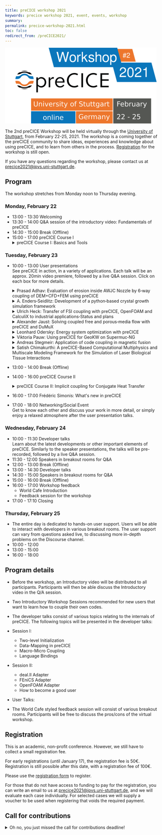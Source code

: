```yaml
---
title: preCICE workshop 2021
keywords: precice workshop 2021, event, events, workshop
summary:
permalink: precice-workshop-2021.html
toc: false
redirect_from: /preCICE2021/
---
```


<img class="img-responsive center-block" src="images/events/precice2021.svg" alt="preCICE Workshop banner" style="max-width: 500px; margin:auto;">

The 2nd preCICE Workshop will be held virtually through the [University of Stuttgart](https://www.uni-stuttgart.de/en/), from February 22-25, 2021. The workshop is a coming together of the preCICE community to share ideas, experiences and knowledge about using preCICE, and to learn from others in the process. [Registration](https://www.precice.org/precice-workshop-2021.html#registration) for the workshop is still open. 

If you have any questions regarding the workshop, please contact us at precice2021@ipvs.uni-stuttgart.de.

## Program

The workshop stretches from Monday noon to Thursday evening.

### Monday, February 22

* 13:00 - 13:30 Welcoming
* 13:30 - 14:00 Q&A session of the introductory video: Fundamentals of preCICE 
* 14:30 - 15:00 Break (Offline)
* 15:00 - 17:00 preCICE Course I
  <details class="workshop-event" id="courseI"><summary>preCICE Course I: Basics and Tools</summary>
  <p>Instructors: <a href="https://www.in.tum.de/en/i05/people/personen/gerasimos-chourdakis/">Gerasimos Chourdakis</a>, <a href="https://www.simtech.uni-stuttgart.de/exc/people/Uekermann/">Benjamin Uekermann</a><br/>
  Affiliation: Technical University of Munich, University of Stuttgart, preCICE developers.</p>
  <p>A hands-on introduction to preCICE, recommended for new users that want to learn how to couple their own codes.</p>
  <p>We will couple two simple Python codes, discussing the basic methods of the preCICE API and the structure of the configuration file. We will then also look into tools useful for developing and debugging coupled simulations.</p>
  <p>We will need preCICE v2.2, Python 3.6 or newer, and the Python bindings. Optionally, please also install ParaView and gnuplot, or similar software to visualize VTK point data and CSV files. If you prefer to try everything in a Virtual Machine, you can use the <a href="https://app.vagrantup.com/precice/boxes/precice-vm">Vagrant Box</a> (VirtualBox image) <a href="https://app.vagrantup.com/precice/boxes/precice-vm">precice/precice-vm</a>.</p>
  <p>See the "preCICE Course II" for more topics and additional technical requirements.</p>
  </details>

### Tuesday, February 23
* 10:00 - 13:00 User presentations<br/>
  See preCICE in action, in a variety of applications. Each talk will be an approx. 20min video premiere, followed by a live Q&A session.
  Click on each box for more details.<br/>

    <details class="workshop-event" id="Adhav"><summary>Prasad Adhav: Evaluation of erosion inside AWJC Nozzle by 6‐way coupling of DEM+CFD+FEM using preCICE</summary>
    <p>Authors: <a>Prasad Adhav</a>, Xavier Besseron, Alban Rousset, Bernhard Peters<br/></p>
    <p>The objective of this work is to study the particle‐induced erosion within a nozzle for abrasive cutting. So far, the erosion in the nozzle was predicted only through the number of collisions, using only a simple DEM+CFD coupling. To improve these predictions, we extend our model to a 6‐way momentum coupling with DEM+CFD+FEM to account for deformations and vibrations in the nozzle. </p>
    <p>Our prototype uses preCICE to couple 3 numerical solvers: XDEM (for the particle motion), OpenFOAM (for the water jet), and CalculiX (for the nozzle deformation). The OpenFOAM adapter has been adapted to add particles drag, which is modeled as semi‐implicit porosity, implicit and explicit drag terms injected to OpenFOAM solver through fvOptions.</p>
    <p>This 6‐way coupling between DEM+CFD+FEM brings the simulation of the particle‐laden multiphase flow inside the abrasive cutting nozzle close to the real‐life conditions. Thus opening up opportunities for further investigation and improvement of the Nozzle design.</p>
    </details>

    <details class="workshop-event" id="Enders"><summary>A. Enders‐Seidlitz: Development of a python‐based crystal growth simulation framework</summary>
    <p>Authors: <a>A. Enders‐Seidlitz</a>, J. Pal, K. Dadzis<br/></p>
    <p>The NEMOCRYS project in the group “Model experiments” at the IKZ develops an open‐source‐based framework for coupled multiphysics simulation in crystal growth. Currently, Gmsh for FEM mesh generation and Elmer to solve the heat transfer problem including inductive heating are applied. These tools are wrapped in an easy‐to‐use python interface that allows for highly‐ parameterized models and enables automatized large‐scale studies. A major challenge in the present implementation is the coupling between Elmer and Gmsh: The transient simulation involves moving boundaries and requires mesh updates. In future, an additional coupling to OpenFOAM will be needed to consider the fluid dynamics of the liquid and gas phase. This requires transient bi‐directional multiscale coupling in 2D and 3D both on surfaces and in volumes. We consider preCICE a promising library to meet this challenge and would like to discuss the need for further adapters and coupling algorithms. </p>
    </details>

    <details class="workshop-event" id="Heck"><summary>Ulrich Heck: Transfer of FSI coupling with preCICE, OpenFOAM and CalculiX to industrial applications‐Status and plans</summary>
    <p>Authors: <a>Ulrich Heck</a>, Martin Becker<br/></p>
    <p>The preCICE coupling provides an efficient and powerful tool for solving demanding fluid structure applications with OpenFOAM and CalculiX. Based on this, the needs for industrial users will be shown and solution approaches will be presented during the lecture. Besides a GUI solution for an efficient case setup, benchmarks for different problems and modelling approaches such as free surface flows or the use of shell elements on the structure side will be presented. Finally, current fields of work and requirements for future applications such as fluid structure solutions for filter applications or closing processes with dynamic wall contact will be shown. </p>
    </details>

    <details class="workshop-event" id="Jaust"><summary>Alexander Jaust: Solving coupled free and porous‐media flow with preCICE and DuMuX</summary>
    <p>Authors: <a>Alexander Jaust</a>, Miriam Mehl<br/></p>
    <p>We present recent results of coupling free and porous‐media flow applications and the development of the corresponding adapter. The main focus is on simulations based on DuMuX (https://dumux.org/) which is an open‐source framework for solving flow problems, especially porous‐media flow. We present results using the partitioned approach of preCICE for different scenarios and compare it, where applicable, with monolithic simulations or exact solutions.</p>
    </details>

    <details class="workshop-event" id="Odersky"><summary>Leonhard Odersky: Energy system optimization with preCICE</summary>
    <p>Authors: <a>Leonhard Odersky</a>, Smajil Halilovic<br/></p>
    <p>In order to be able to optimally design an urban energy system, many complex interactions must be taken into account. The project GeoKW is therefore investigating the optimal use of shallow geothermal heat pumps for energy supply of the city of Munich. This could create synergies in meeting the heating and cooling loads of the various infrastructures in the city. The optimization of this highly complex problem requires the coupling of the groundwater simulation software PFLOTRAN and the energy system optimization framework urbs. This coupling is realized with the help of preCICE. For a first exemplary application, the coupling is already implemented and shows promising results. In further work, the coupling is to be extended to the entire area of the city of Munich. Based on the first results, we would like to present the optimization problem with the optimization framework, the coupling approach and the use of preCICE in this framework at the upcoming workshop.</p>
    </details>

    <details class="workshop-event" id="Pauw"><summary>Viktoria Pauw: Using preCICE for GeoKW on Supermuc‐NG</summary>
    <p>Authors: <a>Viktoria Pauw</a><br/></p>
    <p>We would like to contribute on our experience employing preCICE on Supermuc‐NG for the project GeoKW. The aim of the project is to improve the use of shallow geothermal energy by providing simulation data on optimal placement of facilities. When thermal interference is not assessed while planning the installation locations and usage of heat pumps, it can severely impact efficiency. For this problem, we use preCICE to couple urbs, a linear programming optimisation model for energy systems, with PFLOTRAN, a subsurface flow solver. preCICE allows fast implementation to couple these 2 codes for large distributed systems with minimal effort. All communication, mapping and acceleration schemes are already implemented. The open source nature and flexibility allows us to use preCICE extensively for our unique application. The coupled model will now be tested on the HPC systems at LRZ in Garching and we would welcome the opportunity to report the preliminary results at the upcoming workshop.</p>
    </details>

    <details class="workshop-event" id="Stegmeir"><summary>Andreas Stegmeir: Application of code coupling in magnetic fusion</summary>
    <p>Authors: <a>Andreas Stegmeir</a>, Ishaan Desai, Benjamin Ueckermann<br/></p>
    <p>Nuclear fusion technology is projected to play a major role as a source of clean and safe energy in the future. the process of converting complex physical theories to working engineering applications, modelling and simulation assumes a vital position. While simulating nuclear fusion devices, the physical and geometrical complexity arising from different scales and physical regimes needs to be addressed. In this talk opportunities of coupling methods for solving the multiphysics and multiscale problems of magnetic fusion will be presented. As a first application the coupling of a code simulating the core region of a tokamak with the code GRILLIX simulating turbulent transport in the edge region is considered. To perform this coupling, a partitioned black‐box approach is pursued using the open‐source coupling library preCICE. The main focus is on the geometrical complexities of the coupling arising due to the usage of different coordinates in both participants.</p>
    </details>

    <details class="workshop-event" id="Chimakurthi"><summary>Satish Chimakurthi: A preCICE-Based Computational Multiphysics and Multiscale Modeling Framework for the Simulation of Laser Biological Tissue Interactions</summary>
    <p>Authors: <a>Satish Chimakurthi</a>, Michael Nucci, Steven Jacques, Rich London, Andrew Wharmby, and Eric Blades<br/></p>
    <p>Lasers have important applications in many areas, including biology, medicine, and military, and knowledge of laser-tissue interactions is vital for their proper and optimal use in these areas. Lasers can interact with biological tissue through various photochemical, photothermal, and photomechanical mechanisms involving basic physical phenomena such as light, heat, mass transport, and material changes such as thermal coagulation. While there are several comprehensive multiphysics codes that could be used to investigate these interactions, they are not developed primarily for biological systems and are often difficult to extend. This talk will introduce a preCICE-based multiphysics framework for laser-tissue interactions and emphasize the development of two new preCICE adapters: one for an open-source solver, mcxyz.c, that is used to simulate light transport in biological tissues, and another for an open-source but ITAR-controlled computational fluid dynamics solver, Loci/CHEM. </p>
    </details>

* 13:00 - 14:00 Break (Offline)
* 14:00 - 16:00 preCICE Course II
  <details class="workshop-event" id="courseI"><summary>preCICE Course II: Implicit coupling for Conjugate Heat Transfer</summary>
  <p>Instructors: <a href="https://www.in.tum.de/en/i05/people/personen/gerasimos-chourdakis/">Gerasimos Chourdakis</a>, <a href="https://www.simtech.uni-stuttgart.de/exc/people/Uekermann/">Benjamin Uekermann</a><br/>
  Affiliation: Technical University of Munich, University of Stuttgart, preCICE developers.</p>
  <p>A hands-on introduction to implicit coupling details in preCICE, recommended for new users that want to learn how to make their coupled simulations more accurate and numerically efficient.</p>
  <p>We will couple OpenFOAM and Nutils for Conjugate Heat Transfer, discussing the basic methods of the preCICE API and the structure of the configuration file. We will then also look into tools useful for developing and debugging coupled simulations.</p>
  <p>We will need preCICE v2.2, Python 3.6 or newer, the Python bindings, Nutils 7, OpenFOAM (e.g. v2012), the latest OpenFOAM adapter, and ParaView. If you prefer to try everything in a Virtual Machine, you can use the <a href="https://app.vagrantup.com/precice/boxes/precice-vm">Vagrant Box</a> (VirtualBox image) <a href="https://app.vagrantup.com/precice/boxes/precice-vm">precice/precice-vm</a>.</p>
  <p>If you are new to preCICE, see "preCICE Course I" first. If you already understand the basics of an adapter, you can directly start here.</p>
  </details>
* 16:00 - 17:00 Frédéric Simonis: What's new in preCICE
* 17:00 - 18:00 Networking/Social Event<br/>
  Get to know each other and discuss your work in more detail, or simply enjoy a relaxed atmosphere after the user presentation talks.


### Wednesday, February 24
* 10:00 - 11:30 Developer talks<br/>
  Learn about the latest developments or other important elements of preCICE.
  Similarly to the speaker presentations, the talks will be pre-recorded, followed by a live Q&A session.
* 11:30 - 12:00 Speakers in breakout rooms for Q&A
* 12:00 - 13:00 Break (Offline)
* 13:00 - 14:30 Developer talks
* 14:30 - 15:00 Speakers in breakout rooms for Q&A
* 15:00 - 16:00 Break (Offline)
* 16:00 - 17:00 Workshop feedback
  * World Cafe Introduction
  * Feedback session for the workshop
* 17:00 - 17:10 Closing

### Thursday, February 25

* The entire day is dedicated to hands-on user support. Users will be able to interact with developers in various breakout rooms. The user support can vary from questions asked live, to discussing more in-depth problems on the Discourse channel.
* 10:00 - 12:00
* 13:00 - 15:00
* 16:00 - 18:00

## Program details
* Before the workshop, an Introductory video will be distributed to all participants. Participants will then be able discuss the Introductory video in the Q/A session.
* Two Introductory Workshop Sessions recommended for new users that want to learn how to couple their own codes. 
* The developer talks consist of various topics relating to the internals of preCICE. The following topics will be presented in the developer talks:
* Session I:
  * Two-level Initialization
  * Data-Mapping in preCICE
  * Macro-Micro Coupling
  * Language Bindings
* Session II:
  * deal.II Adapter
  * FEniCS Adapter
  * OpenFOAM Adapter
  * How to become a good user
* User Talks:
    

* The World Cafe styled feedback session will consist of various breakout rooms. Participants will be free to discuss the pros/cons of the virtual workshop.

## Registration

This is an academic, non-profit conference. However, we still have to collect a small registration fee. 

For early registrations (until January 17), the registration fee is 50€. Registration is still possible after this date, with a registration fee of 100€.

Please use the [registration form](https://tagung.informatik-forum.org/preCICE2021/register) to register.

For those that do not have access to funding to pay for the registration, you can write an email to us at precice2021@ipvs.uni-stuttgart.de, and we will evaluate each case individually. For selected cases we will supply a voucher to be used when registering that voids the required payment.

## Call for contributions
<details><summary>Oh no, you just missed the call for contributions deadline!</summary>
<p>Please note that this is not a classical scientific conference, but a user and developer meeting. Contributions are very welcome, if they fit the purpose, but not mandatory.<p>

<p>Possible contributions include (non-exclusively):
<ul>
<li>New adapters for community codes</li>
<li>Coupling numerics</li>
<li>Comparison of different mapping, coupling, and communication methods</li>
<li>Coupling boundary conditions</li>
<li>Multi-scale coupling</li>
<li>Building, packaging, testing, documentation and other Research Software Engineering topics</li>
</ul>
<p>

Please use the <a href="https://tagung.informatik-forum.org/preCICE2021/register">registration form</a> if you would like to submit a talk.

## Important dates

* Early bird registration until January 17 at 23:59 CET
* Late registration until February 15 
* Abstract submission until January 17 at 23:59 CET
* Recorded talks to be received until February 15
* Workshop February 22-25
